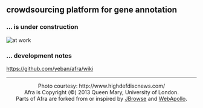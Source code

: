 ## crowdsourcing platform for gene annotation

### ... is under construction

![at work](http://www.highdefdiscnews.com/screenshots/a_bugs_life_1.png)

### ... development notes

https://github.com/yeban/afra/wiki

---

<p align="center">
Photo courtesy: http://www.highdefdiscnews.com/
<br/>
Afra is Copyright (©) 2013 Queen Mary, University of London.
<br/>
Parts of Afra are forked from or inspired by <a href="http://jbrowse.org/">JBrowse</a> and <a href="http://genomearchitect.org/">WebApollo</a>.
</p>
